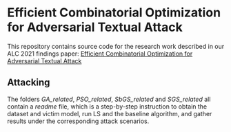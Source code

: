 # Efficient Combinatorial Optimization for Adversarial Textual Attack

This repository contains source code for the research work described in our ALC 2021 findings paper:
[Efficient Combinatorial Optimization for Adversarial Textual Attack](url)

## Attacking
The folders *GA_related*, *PSO_related*, *SbGS_related* and *SGS_related* all contain a *readme* file, which is a step-by-step instruction to obtain the dataset and victim model, run LS and the baseline algorithm, and gather results under the corresponding attack scenarios.
